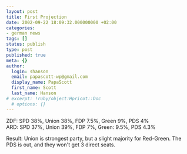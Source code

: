 ```yaml
---
layout: post
title: First Projection
date: 2002-09-22 18:09:32.000000000 +02:00
categories:
- german news
tags: []
status: publish
type: post
published: true
meta: {}
author:
  login: shanson
  email: papascott-wp@gmail.com
  display_name: PapaScott
  first_name: Scott
  last_name: Hanson
# excerpt: !ruby/object:Hpricot::Doc
  # options: {}
---
```

<p>ZDF: SPD 38%, Union 38%, FDP 7.5%, Green 9%, PDS 4%<br />
ARD: SPD 37%, Union 39%, FDP 7%, Green: 9.5%, PDS 4.3%</p>
<p>Result: Union is strongest party, but a slight majority for Red-Green.  The PDS is out, and they won't get 3 direct seats.</p>
